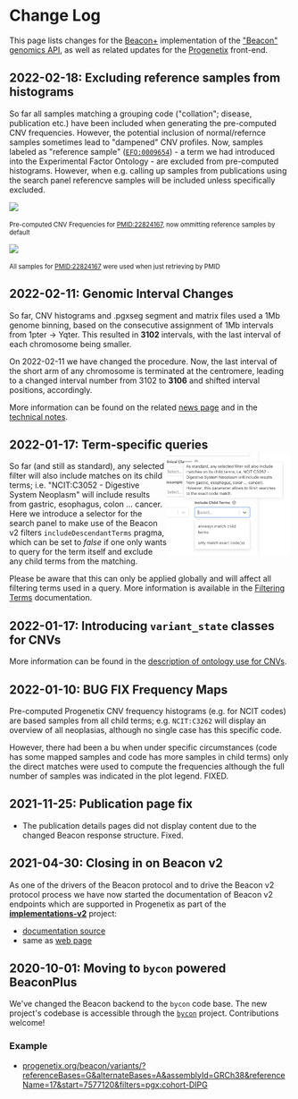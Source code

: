 # Change Log

This page lists changes for the [Beacon+](http://beacon.progenetix.org/ui/)
implementation of the ["Beacon" genomics API](http://beacon-project.io), as well
as related updates for the [Progenetix](http://progenetix.org) front-end.

## 2022-02-18: Excluding reference samples from histograms

So far all samples matching a grouping code ("collation"; disease, publication etc.)
have been included when generating the pre-computed CNV frequencies. However, the
potential inclusion of normal/refernce samples sometimes lead to "dampened" CNV
profiles. Now, samples labeled as "reference sample" ([`EFO:0009654`](http://www.ebi.ac.uk/efo/EFO_0009654)) - 
a term we had introduced into the Experimental Factor Ontology - are excluded from
pre-computed histograms. However, when e.g. calling up samples from publications
using the search panel referencve samples will be included unless specifically excluded.

![](https://progenetix.org/cgi/PGX/cgi/collationPlots.cgi?datasetIds=progenetix&id=PMID:22824167)
<div style="font-size:  0.8em;">Pre-computed CNV Frequencies for <a href="http://progenetix.org/publications/details/?id=PMID:22824167">PMID:22824167</a>, now ommitting reference samples by default</div>

![](https://progenetix.org/beacon/biosamples?datasetIds=progenetix&filters=PMID:22824167&output=histoplot)
<div style="font-size:  0.8em;">All samples for <a href="http://progenetix.org/publications/details/?id=PMID:22824167">PMID:22824167</a> were used when just retrieving by PMID</div>

## 2022-02-11: Genomic Interval Changes

So far, CNV histograms and .pgxseg segment and matrix files used a 1Mb genome binning,
based on the consecutive assignment of 1Mb intervals from 1pter -> Yqter. This resulted
in **3102** intervals, with the last interval of each chromosome being smaller.

On 2022-02-11 we have changed the procedure. Now, the last interval of the short
arm of any chromosome is terminated at the centromere, leading to a changed interval number from 3102 to **3106** and shifted interval positions, accordingly.

More information can be found on the related [news page](2022-02-11-change-interval-map.md)
and in the [technical notes](technical-notes.md#genomic-intervals-and-binning).


## 2022-01-17: Term-specific queries

<img src="img/2022-01-17-includeDescendantTerms-ui.png" style="float: right; width: 222px; margin-top: -15px;" alt="includeDescendantTerms selector" />So far (and still as standard), any
selected filter will also include matches on its child terms; i.e. "NCIT:C3052 -
Digestive System Neoplasm" will include results from gastric, esophagus, colon
... cancer. Here we introduce a selector for the search panel to make use of the Beacon v2
filters `includeDescendantTerms` pragma, which can be set to _false_ if one only
wants to query for the term itself and exclude any child terms from the matching.

Please be aware that this can only be applied globally and will affect all filtering
terms used in a query. More information is available in the [Filtering Terms](beaconplus.md#filters-filters-filtering-terms) documentation.


## 2022-01-17: Introducing `variant_state` classes for CNVs

More information can be found in the [description of ontology use for CNVs](classifications-and-ontologies.md#genomic-variations-cnv-ontology).

## 2022-01-10: BUG FIX Frequency Maps

Pre-computed Progenetix CNV frequency histograms (e.g. for NCIT codes) are based
samples from all child terms; e.g. `NCIT:C3262` will display an overview of all
neoplasias, although no single case has this specific code.

However, there had been a bu when under specific circumstances (code has some
mapped samples and code has more samples in child terms) only the direct matches
were used to compute the frequencies although the full number of samples was indicated
in the plot legend. FIXED.

## 2021-11-25: Publication page fix

* The publication details pages did not display content due to the changed Beacon response structure. Fixed.

## 2021-04-30: Closing in on Beacon v2

As one of the drivers of the Beacon protocol and to drive the Beacon v2 protocol
process we have now started the documentation of Beacon v2 endpoints which
are supported in Progenetix as part of the [**implementations-v2**](https://github.com/ga4gh-beacon/implementations-v2/blob/main/index.md)
project:

* [documentation source](https://github.com/ga4gh-beacon/implementations-v2/blob/main/progenetix-examples.md)
* same as [web page](https://beacon-project.io/implementations-v2/progenetix-examples.html)

<!--more-->

## 2020-10-01: Moving to `bycon` powered BeaconPlus

We've changed the Beacon backend to the `bycon` code base. The new project's
codebase is accessible through the [`bycon`](http://github.com/progenetix/bycon/)
project. Contributions welcome!

### Example

* [progenetix.org/beacon/variants/?referenceBases=G&alternateBases=A&assemblyId=GRCh38&referenceName=17&start=7577120&filters=pgx:cohort-DIPG](https://progenetix.org/beacon/variants/?referenceBases=G&alternateBases=A&assemblyId=GRCh38&referenceName=17&start=7577120&filters=pgx:cohort-DIPG)
